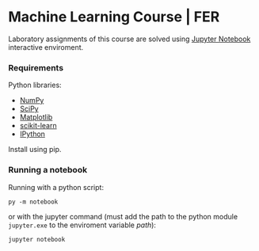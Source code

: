 # Machine Learning Course | FER

Laboratory assignments of this course are solved using [Jupyter Notebook](https://jupyter.org/) interactive enviroment.

### Requirements
Python libraries:
- [NumPy](https://numpy.org/)
- [SciPy](https://www.scipy.org/)
- [Matplotlib](https://matplotlib.org/)
- [scikit-learn](https://scikit-learn.org/stable/)
- [IPython](https://ipython.org/)

Install using pip.

### Running a notebook
Running with a python script:
```
py -m notebook
```
or with the jupyter command (must add the path to the python module `jupyter.exe` to the enviroment variable _path_):
```
jupyter notebook
```
